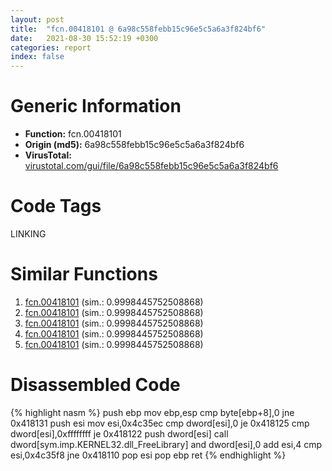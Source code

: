 ```yaml
---
layout: post
title:  "fcn.00418101 @ 6a98c558febb15c96e5c5a6a3f824bf6"
date:   2021-08-30 15:52:19 +0300
categories: report
index: false
---
```


# Generic Information
- **Function:** fcn.00418101
- **Origin (md5):** 6a98c558febb15c96e5c5a6a3f824bf6
- **VirusTotal:** [virustotal.com/gui/file/6a98c558febb15c96e5c5a6a3f824bf6][virustotal_ref]

# Code Tags
<span class="tag" id="LINKING">LINKING</span>


# Similar Functions

1. [fcn.00418101][similar_1_ref] (sim.: 0.9998445752508868)
2. [fcn.00418101][similar_2_ref] (sim.: 0.9998445752508868)
3. [fcn.00418101][similar_3_ref] (sim.: 0.9998445752508868)
4. [fcn.00418101][similar_4_ref] (sim.: 0.9998445752508868)
5. [fcn.00418101][similar_5_ref] (sim.: 0.9998445752508868)


# Disassembled Code

{% highlight nasm %}
push ebp
mov ebp,esp
cmp byte[ebp+8],0
jne 0x418131
push esi
mov esi,0x4c35ec
cmp dword[esi],0
je 0x418125
cmp dword[esi],0xffffffff
je 0x418122
push dword[esi]
call dword[sym.imp.KERNEL32.dll_FreeLibrary]
and dword[esi],0
add esi,4
cmp esi,0x4c35f8
jne 0x418110
pop esi
pop ebp
ret 
{% endhighlight %}


[similar_1_ref]: /report/fcn.00418101@f6af23c92f87a6fedb29da0c792d7dc0
[similar_2_ref]: /report/fcn.00418101@4e7c37abf424044823775b5a322a4f56
[similar_3_ref]: /report/fcn.00418101@53677f61ebed31616bbd25393ab1ac4c
[similar_4_ref]: /report/fcn.00418101@7ef0c54eed4af5adcec09fff427234bc
[similar_5_ref]: /report/fcn.00418101@aa2f7406d0daef89c0b450b207e2cbe5
[virustotal_ref]: https://www.virustotal.com/gui/file/6a98c558febb15c96e5c5a6a3f824bf6